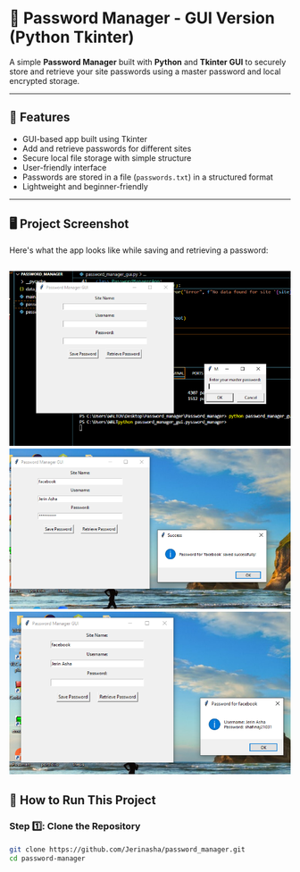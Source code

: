 # 🔐 Password Manager - GUI Version (Python Tkinter)

A simple **Password Manager** built with **Python** and **Tkinter GUI** to securely store and retrieve your site passwords using a master password and local encrypted storage.

---

## 📌 Features

- GUI-based app built using Tkinter
- Add and retrieve passwords for different sites
- Secure local file storage with simple structure
- User-friendly interface
- Passwords are stored in a file (`passwords.txt`) in a structured format
- Lightweight and beginner-friendly

---

## 🖥️ Project Screenshot

Here's what the app looks like while saving and retrieving a password:

![Password Manager Screenshot](./Screenshot%20(42).png)
![screenshot1](./Screenshot%20(45).png)
![screenshot1](./Screenshot%20(44).png)
---

## 🚀 How to Run This Project

### Step 1️⃣: Clone the Repository

```bash
git clone https://github.com/Jerinasha/password_manager.git
cd password-manager



